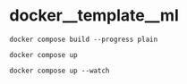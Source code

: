 # docker__template__ml

```
docker compose build --progress plain
```

```
docker compose up
```

```
docker compose up --watch
```
